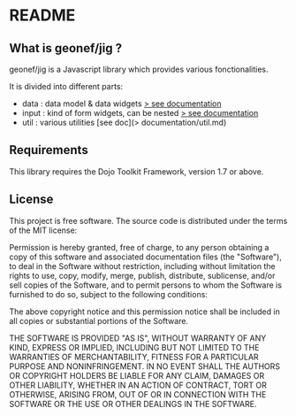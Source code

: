 README
======

What is geonef/jig ?
--------------------

geonef/jig is a Javascript library which provides various fonctionalities.

It is divided into different parts:

* data : data model & data widgets [> see documentation](doc/data.md)
* input : kind of form widgets, can be nested [> see documentation](doc/input.md)
* util : various utilities [see doc](> documentation/util.md)


Requirements
------------

This library requires the Dojo Toolkit Framework, version 1.7 or above.


License
-------

This project is free software.
The source code is distributed under the terms of the MIT license:

Permission is hereby granted, free of charge, to any person obtaining a copy of this software and associated documentation files (the "Software"), to deal in the Software without restriction, including without limitation the rights to use, copy, modify, merge, publish, distribute, sublicense, and/or sell copies of the Software, and to permit persons to whom the Software is furnished to do so, subject to the following conditions:

The above copyright notice and this permission notice shall be included in all copies or substantial portions of the Software.

THE SOFTWARE IS PROVIDED "AS IS", WITHOUT WARRANTY OF ANY KIND, EXPRESS OR IMPLIED, INCLUDING BUT NOT LIMITED TO THE WARRANTIES OF MERCHANTABILITY, FITNESS FOR A PARTICULAR PURPOSE AND NONINFRINGEMENT. IN NO EVENT SHALL THE AUTHORS OR COPYRIGHT HOLDERS BE LIABLE FOR ANY CLAIM, DAMAGES OR OTHER LIABILITY, WHETHER IN AN ACTION OF CONTRACT, TORT OR OTHERWISE, ARISING FROM, OUT OF OR IN CONNECTION WITH THE SOFTWARE OR THE USE OR OTHER DEALINGS IN THE SOFTWARE.
